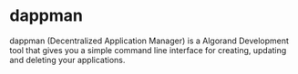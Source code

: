 # dappman

dappman (Decentralized Application Manager) is a Algorand Development tool that gives you a simple command line interface for creating, updating and deleting your applications.

